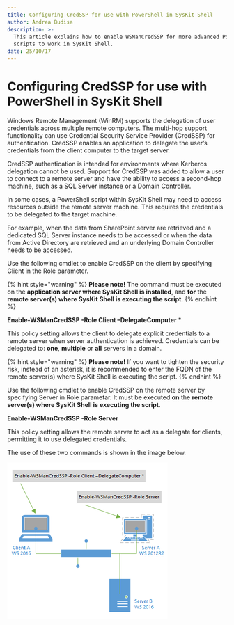 ```yaml
---
title: Configuring CredSSP for use with PowerShell in SysKit Shell
author: Andrea Budisa
description: >-
  This article explains how to enable WSManCredSSP for more advanced PowerShell
  scripts to work in SysKit Shell.
date: 25/10/17
---
```


# Configuring CredSSP for use with PowerShell in SysKit Shell

Windows Remote Management \(WinRM\) supports the delegation of user credentials across multiple remote computers. The multi-hop support functionality can use Credential Security Service Provider \(CredSSP\) for authentication. CredSSP enables an application to delegate the user’s credentials from the client computer to the target server.

CredSSP authentication is intended for environments where Kerberos delegation cannot be used. Support for CredSSP was added to allow a user to connect to a remote server and have the ability to access a second-hop machine, such as a SQL Server instance or a Domain Controller.

In some cases, a PowerShell script within SysKit Shell may need to access resources outside the remote server machine. This requires the credentials to be delegated to the target machine.

For example, when the data from SharePoint server are retrieved and a dedicated SQL Server instance needs to be accessed or when the data from Active Directory are retrieved and an underlying Domain Controller needs to be accessed.

Use the following cmdlet to enable CredSSP on the client by specifying Client in the Role parameter.

{% hint style="warning" %}
**Please note!** The command must be executed on the **application server where SysKit Shell is installed**, and **for** the **remote server\(s\) where SysKit Shell is executing the script**.
{% endhint %}

**Enable-WSManCredSSP -Role Client –DelegateComputer \***

This policy setting allows the client to delegate explicit credentials to a remote server when server authentication is achieved. Credentials can be delegated to: **one**, **multiple** or **all** servers in a domain.

{% hint style="warning" %}
**Please note!** If you want to tighten the security risk, instead of an asterisk, it is recommended to enter the FQDN of the remote server\(s\) where SysKit Shell is executing the script.
{% endhint %}

Use the following cmdlet to enable CredSSP on the remote server by specifying Server in Role parametar. It must be executed **on** the **remote server\(s\) where SysKit Shell is executing the script**.

**Enable-WSManCredSSP -Role Server**

This policy setting allows the remote server to act as a delegate for clients, permitting it to use delegated credentials.

The use of these two commands is shown in the image below.

![](../.gitbook/assets/credsspcommands.png)

